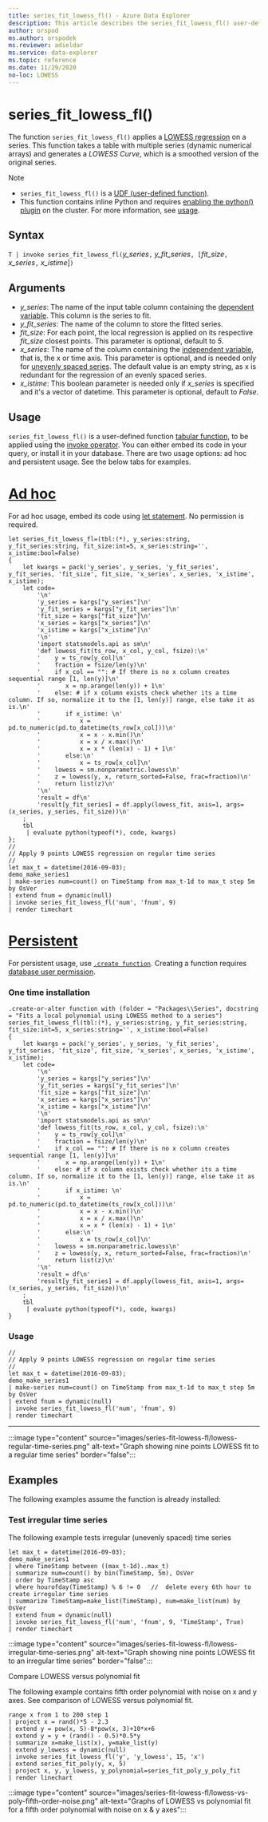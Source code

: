 ```yaml
---
title: series_fit_lowess_fl() - Azure Data Explorer
description: This article describes the series_fit_lowess_fl() user-defined function in Azure Data Explorer.
author: orspod
ms.author: orspodek
ms.reviewer: adieldar
ms.service: data-explorer
ms.topic: reference
ms.date: 11/29/2020
no-loc: LOWESS
---
```

# series_fit_lowess_fl()

The function `series_fit_lowess_fl()` applies a [LOWESS regression](https://www.wikipedia.org/wiki/Local_regression) on a series. This function takes a table with multiple series (dynamic numerical arrays) and generates a *LOWESS Curve*, which is a smoothed version of the original series.

> [!NOTE]
> * `series_fit_lowess_fl()` is a [UDF (user-defined function)](../query/functions/user-defined-functions.md).
> * This function contains inline Python and requires [enabling the python() plugin](../query/pythonplugin.md#enable-the-plugin) on the cluster. For more information, see [usage](#usage).

## Syntax

`T | invoke series_fit_lowess_fl(`*y_series*`,` *y_fit_series*`, [`*fit_size*`, `*x_series*`,` *x_istime*]`)`

## Arguments

* *y_series*: The name of the input table column containing the [dependent variable](https://www.wikipedia.org/wiki/Dependent_and_independent_variables). This column is the series to fit.
* *y_fit_series*: The name of the column to store the fitted series.
* *fit_size*: For each point, the local regression is applied on its respective *fit_size* closest points. This parameter is optional, default to *5*.
* *x_series*: The name of the column containing the [independent variable](https://www.wikipedia.org/wiki/Dependent_and_independent_variables), that is, the x or time axis. This parameter is optional, and is needed only for [unevenly spaced series](https://www.wikipedia.org/wiki/Unevenly_spaced_time_series). The default value is an empty string, as x is redundant for the regression of an evenly spaced series.
* *x_istime*: This boolean parameter is needed only if *x_series* is specified and it's a vector of datetime. This parameter is optional, default to *False*.

## Usage

`series_fit_lowess_fl()` is a user-defined function [tabular function](../query/functions/user-defined-functions.md#tabular-function), to be applied using the [invoke operator](../query/invokeoperator.md). You can either embed its code in your query, or install it in your database. There are two usage options: ad hoc and persistent usage. See the below tabs for examples.

# [Ad hoc](#tab/adhoc)

For ad hoc usage, embed its code using [let statement](../query/letstatement.md). No permission is required.

<!-- csl: https://help.kusto.windows.net:443/Samples -->
```kusto
let series_fit_lowess_fl=(tbl:(*), y_series:string, y_fit_series:string, fit_size:int=5, x_series:string='', x_istime:bool=False)
{
    let kwargs = pack('y_series', y_series, 'y_fit_series', y_fit_series, 'fit_size', fit_size, 'x_series', x_series, 'x_istime', x_istime);
    let code=
        '\n'
        'y_series = kargs["y_series"]\n'
        'y_fit_series = kargs["y_fit_series"]\n'
        'fit_size = kargs["fit_size"]\n'
        'x_series = kargs["x_series"]\n'
        'x_istime = kargs["x_istime"]\n'
        '\n'
        'import statsmodels.api as sm\n'
        'def lowess_fit(ts_row, x_col, y_col, fsize):\n'
        '    y = ts_row[y_col]\n'
        '    fraction = fsize/len(y)\n'
        '    if x_col == "": # If there is no x column creates sequential range [1, len(y)]\n'
        '       x = np.arange(len(y)) + 1\n'
        '    else: # if x column exists check whether its a time column. If so, normalize it to the [1, len(y)] range, else take it as is.\n'
        '       if x_istime: \n'
        '           x = pd.to_numeric(pd.to_datetime(ts_row[x_col]))\n'
        '           x = x - x.min()\n'
        '           x = x / x.max()\n'
        '           x = x * (len(x) - 1) + 1\n'
        '       else:\n'
        '           x = ts_row[x_col]\n'
        '    lowess = sm.nonparametric.lowess\n'
        '    z = lowess(y, x, return_sorted=False, frac=fraction)\n'
        '    return list(z)\n'
        '\n'
        'result = df\n'
        'result[y_fit_series] = df.apply(lowess_fit, axis=1, args=(x_series, y_series, fit_size))\n'
    ;
    tbl
     | evaluate python(typeof(*), code, kwargs)
};
//
// Apply 9 points LOWESS regression on regular time series
//
let max_t = datetime(2016-09-03);
demo_make_series1
| make-series num=count() on TimeStamp from max_t-1d to max_t step 5m by OsVer
| extend fnum = dynamic(null)
| invoke series_fit_lowess_fl('num', 'fnum', 9)
| render timechart
```

# [Persistent](#tab/persistent)

For persistent usage, use [`.create function`](../management/create-function.md).  Creating a function requires [database user permission](../management/access-control/role-based-authorization.md).

### One time installation

<!-- csl: https://help.kusto.windows.net:443/Samples -->
```kusto
.create-or-alter function with (folder = "Packages\\Series", docstring = "Fits a local polynomial using LOWESS method to a series")
series_fit_lowess_fl(tbl:(*), y_series:string, y_fit_series:string, fit_size:int=5, x_series:string='', x_istime:bool=False)
{
    let kwargs = pack('y_series', y_series, 'y_fit_series', y_fit_series, 'fit_size', fit_size, 'x_series', x_series, 'x_istime', x_istime);
    let code=
        '\n'
        'y_series = kargs["y_series"]\n'
        'y_fit_series = kargs["y_fit_series"]\n'
        'fit_size = kargs["fit_size"]\n'
        'x_series = kargs["x_series"]\n'
        'x_istime = kargs["x_istime"]\n'
        '\n'
        'import statsmodels.api as sm\n'
        'def lowess_fit(ts_row, x_col, y_col, fsize):\n'
        '    y = ts_row[y_col]\n'
        '    fraction = fsize/len(y)\n'
        '    if x_col == "": # If there is no x column creates sequential range [1, len(y)]\n'
        '       x = np.arange(len(y)) + 1\n'
        '    else: # if x column exists check whether its a time column. If so, normalize it to the [1, len(y)] range, else take it as is.\n'
        '       if x_istime: \n'
        '           x = pd.to_numeric(pd.to_datetime(ts_row[x_col]))\n'
        '           x = x - x.min()\n'
        '           x = x / x.max()\n'
        '           x = x * (len(x) - 1) + 1\n'
        '       else:\n'
        '           x = ts_row[x_col]\n'
        '    lowess = sm.nonparametric.lowess\n'
        '    z = lowess(y, x, return_sorted=False, frac=fraction)\n'
        '    return list(z)\n'
        '\n'
        'result = df\n'
        'result[y_fit_series] = df.apply(lowess_fit, axis=1, args=(x_series, y_series, fit_size))\n'
    ;
    tbl
     | evaluate python(typeof(*), code, kwargs)
}
```

### Usage

<!-- csl: https://help.kusto.windows.net:443/Samples -->
```kusto
//
// Apply 9 points LOWESS regression on regular time series
//
let max_t = datetime(2016-09-03);
demo_make_series1
| make-series num=count() on TimeStamp from max_t-1d to max_t step 5m by OsVer
| extend fnum = dynamic(null)
| invoke series_fit_lowess_fl('num', 'fnum', 9)
| render timechart
```

---

:::image type="content" source="images/series-fit-lowess-fl/lowess-regular-time-series.png" alt-text="Graph showing nine points LOWESS fit to a regular time series" border="false":::

## Examples

The following examples assume the function is already installed:

### Test irregular time series

The following example tests irregular (unevenly spaced) time series

<!-- csl: https://help.kusto.windows.net:443/Samples -->
```kusto
let max_t = datetime(2016-09-03);
demo_make_series1
| where TimeStamp between ((max_t-1d)..max_t)
| summarize num=count() by bin(TimeStamp, 5m), OsVer
| order by TimeStamp asc
| where hourofday(TimeStamp) % 6 != 0   //  delete every 6th hour to create irregular time series
| summarize TimeStamp=make_list(TimeStamp), num=make_list(num) by OsVer
| extend fnum = dynamic(null)
| invoke series_fit_lowess_fl('num', 'fnum', 9, 'TimeStamp', True)
| render timechart 
```

:::image type="content" source="images/series-fit-lowess-fl/lowess-irregular-time-series.png" alt-text="Graph showing nine points LOWESS fit to an irregular time series" border="false":::

Compare LOWESS versus polynomial fit

The following example contains fifth order polynomial with noise on x and y axes. See comparison of LOWESS versus polynomial fit. 

<!-- csl: https://help.kusto.windows.net:443/Samples -->
```kusto
range x from 1 to 200 step 1
| project x = rand()*5 - 2.3
| extend y = pow(x, 5)-8*pow(x, 3)+10*x+6
| extend y = y + (rand() - 0.5)*0.5*y
| summarize x=make_list(x), y=make_list(y)
| extend y_lowess = dynamic(null)
| invoke series_fit_lowess_fl('y', 'y_lowess', 15, 'x')
| extend series_fit_poly(y, x, 5)
| project x, y, y_lowess, y_polynomial=series_fit_poly_y_poly_fit
| render linechart
```

:::image type="content" source="images/series-fit-lowess-fl/lowess-vs-poly-fifth-order-noise.png" alt-text="Graphs of LOWESS vs polynomial fit for a fifth order polynomial with noise on x & y axes":::
